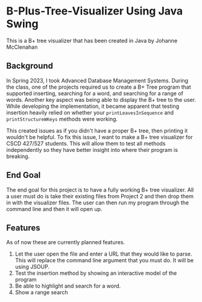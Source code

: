 # B-Plus-Tree-Visualizer Using Java Swing
This is a B+ tree visualizer that has been created in Java by Johanne McClenahan
## Background
In Spring 2023, I took Advanced Database Management Systems. During the class, one of the projects required us to create a B+ Tree program that supported inserting, searching for a word, and searching for a range of words. Another key aspect was being able to display the B+ tree to the user. While developing the implementation, it became apparent that testing insertion heavily relied on whether your `printLeavesInSequence` and `printStructureWKeys` methods were working.

This created issues as if you didn't have a proper B+ tree, then printing it wouldn't be helpful. To fix this issue, I want to make a B+ tree visualizer for CSCD 427/527 students. This will allow them to test all methods independently so they have better insight into where their program is breaking.

## End Goal
The end goal for this project is to have a fully working B+ tree visualizer. All a user must do is take their existing files from Project 2 and then drop them in with the visualizer files. The user can then run my program through the command line and then it will open up.

## Features
As of now these are currently planned features.
1. Let the user open the file and enter a URL that they would like to parse. This will replace the command line argument that you must do. It will be using JSOUP.
2. Test the insertion method by showing an interactive model of the program
3. Be able to highlight and search for a word.
4. Show a range search

